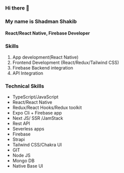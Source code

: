 ### Hi there 👋
### My name is Shadman Shakib
#### React/React Native, Firebase Developer

### Skills
1. App development(React Native)
2. Frontend Development (React/Redux/Tailwind CSS)
3. Firebase Backend integration 
4. API Integration 

### Technical Skills
- TypeScript/JavaScript
- React/React Native
- Redux/React Hooks/Redux toolkit
- Expo Cli + Firebase app
- Next JS/ SSR /JamStack
- Rest API
- Severless apps
- Firebase
- Strapi
- Tailwind CSS/Chakra UI
- GIT
- Node JS
- Mongo DB
- Native Base UI


